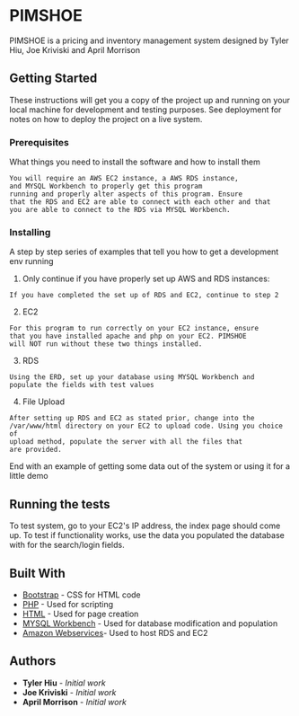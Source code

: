 # PIMSHOE

PIMSHOE is a pricing and inventory management system designed by Tyler Hiu, Joe Kriviski and April Morrison

## Getting Started

These instructions will get you a copy of the project up and running on your local machine for development and testing purposes. See deployment for notes on how to deploy the project on a live system.

### Prerequisites

What things you need to install the software and how to install them

```
You will require an AWS EC2 instance, a AWS RDS instance, 
and MYSQL Workbench to properly get this program 
running and properly alter aspects of this program. Ensure 
that the RDS and EC2 are able to connect with each other and that 
you are able to connect to the RDS via MYSQL Workbench. 
```

### Installing

A step by step series of examples that tell you how to get a development env running

1. Only continue if you have properly set up AWS and RDS instances:

```
If you have completed the set up of RDS and EC2, continue to step 2
```

2. EC2

```
For this program to run correctly on your EC2 instance, ensure 
that you have installed apache and php on your EC2. PIMSHOE 
will NOT run without these two things installed. 
```

3. RDS

```
Using the ERD, set up your database using MYSQL Workbench and 
populate the fields with test values
```

4. File Upload

```
After setting up RDS and EC2 as stated prior, change into the 
/var/www/html directory on your EC2 to upload code. Using you choice of 
upload method, populate the server with all the files that 
are provided. 
```

End with an example of getting some data out of the system or using it for a little demo

## Running the tests

To test system, go to your EC2's IP address, the index page should come up. To test if functionality works, 
use the data you populated the database with for the search/login fields.

## Built With

* [Bootstrap](http://www.dropwizard.io/1.0.2/docs/) - CSS for HTML code
* [PHP](https://www.php.net/) - Used for scripting
* [HTML](https://html.com/) - Used for page creation
* [MYSQL Workbench](https://www.mysql.com/products/workbench/) - Used for database modification and population
* [Amazon Webservices](https://aws.amazon.com/)- Used to host RDS and EC2


## Authors

* **Tyler Hiu** - *Initial work*
* **Joe Kriviski** - *Initial work*
* **April Morrison** - *Initial work*



